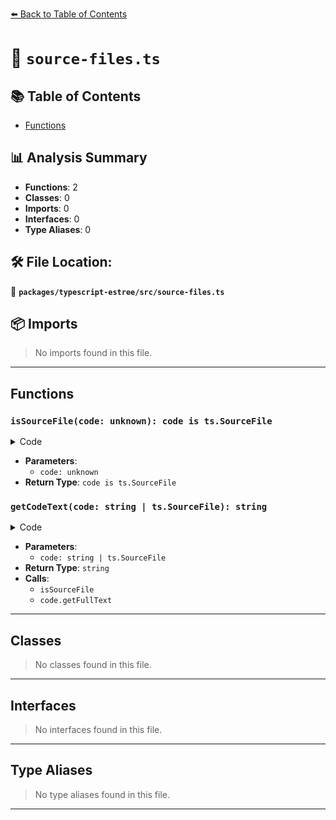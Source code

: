 [⬅️ Back to Table of Contents](../../../index.md)

# 📄 `source-files.ts`

## 📚 Table of Contents

- [Functions](#functions)

## 📊 Analysis Summary

- **Functions**: 2
- **Classes**: 0
- **Imports**: 0
- **Interfaces**: 0
- **Type Aliases**: 0

## 🛠️ File Location:
📂 **`packages/typescript-estree/src/source-files.ts`**

## 📦 Imports

> No imports found in this file.


---

## Functions

### `isSourceFile(code: unknown): code is ts.SourceFile`

<details><summary>Code</summary>

```ts
export function isSourceFile(code: unknown): code is ts.SourceFile {
  if (typeof code !== 'object' || code == null) {
    return false;
  }

  const maybeSourceFile = code as Partial<ts.SourceFile>;
  return (
    maybeSourceFile.kind === ts.SyntaxKind.SourceFile &&
    typeof maybeSourceFile.getFullText === 'function'
  );
}
```
</details>

- **Parameters**:
  - `code: unknown`
- **Return Type**: `code is ts.SourceFile`
### `getCodeText(code: string | ts.SourceFile): string`

<details><summary>Code</summary>

```ts
export function getCodeText(code: string | ts.SourceFile): string {
  return isSourceFile(code) ? code.getFullText(code) : code;
}
```
</details>

- **Parameters**:
  - `code: string | ts.SourceFile`
- **Return Type**: `string`
- **Calls**:
  - `isSourceFile`
  - `code.getFullText`

---

## Classes

> No classes found in this file.


---

## Interfaces

> No interfaces found in this file.


---

## Type Aliases

> No type aliases found in this file.


---